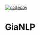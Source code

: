 [![codecov](https://codecov.io/gh/jian01/GiaNLP/branch/initial_setup/graph/badge.svg?token=483WZ4F6B2)](https://codecov.io/gh/jian01/GiaNLP)
# GiaNLP

